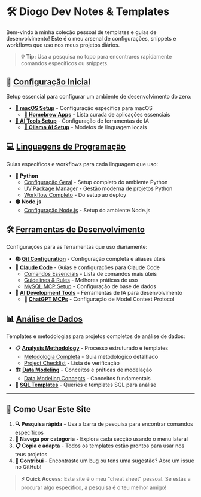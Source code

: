 # 🛠️ Diogo Dev Notes & Templates

Bem-vindo à minha coleção pessoal de templates e guias de desenvolvimento! Este é o meu arsenal de configurações, snippets e workflows que uso nos meus projetos diários.

> **💡 Tip:** Usa a pesquisa no topo para encontrares rapidamente comandos específicos ou snippets.

## 🚀 [Configuração Inicial](setup/index.md)
Setup essencial para configurar um ambiente de desenvolvimento do zero:
- **[🍎 macOS Setup](setup/macos/index.md)** - Configuração específica para macOS
  - **[🍺 Homebrew Apps](setup/macos/homebrew/homebrew.md)** - Lista curada de aplicações essenciais
- **[🤖 AI Tools Setup](setup/ai_tools/index.md)** - Configuração de ferramentas de IA
  - **[🦙 Ollama AI Setup](setup/ai_tools/ollama.md)** - Modelos de linguagem locais

## 💻 [Linguagens de Programação](languages/index.md)
Guias específicos e workflows para cada linguagem que uso:
- **🐍 Python**
  - [Configuração Geral](languages/python/python.md) - Setup completo do ambiente Python
  - [UV Package Manager](languages/python/uv.md) - Gestão moderna de projetos Python
  - [Workflow Completo](languages/python/python_workflow.md) - Do setup ao deploy
- **🟢 Node.js**
  - [Configuração Node.js](languages/node/node.md) - Setup do ambiente Node.js

## 🛠️ [Ferramentas de Desenvolvimento](tools/index.md)
Configurações para as ferramentas que uso diariamente:
- **📚 [Git Configuration](tools/git/git.md)** - Configuração completa e aliases úteis
- **🤖 [Claude Code](tools/claude_code/index.md)** - Guias e configurações para Claude Code
  - [Comandos Essenciais](tools/claude_code/cc_commands.md) - Lista de comandos mais úteis
  - [Guidelines & Rules](tools/claude_code/cc_rules.md) - Melhores práticas de uso
  - [MySQL MCP Setup](tools/claude_code/mysql_mcp_setup.md) - Configuração de base de dados
- **🤖 [AI Development Tools](tools/ai_tools/index.md)** - Ferramentas de IA para desenvolvimento
  - **💬 [ChatGPT MCPs](tools/ai_tools/chatgpt/MCPs_GPT.md)** - Configuração de Model Context Protocol

## 📊 [Análise de Dados](data_analysis/index.md)
Templates e metodologias para projetos completos de análise de dados:
- **📋 [Analysis Methodology](data_analysis/methodology/index.md)** - Processo estruturado e templates
  - [Metodologia Completa](data_analysis/methodology/index.md) - Guia metodológico detalhado
  - [Project Checklist](data_analysis/methodology/checklist.md) - Lista de verificação
- **🏗️ [Data Modeling](data_analysis/modeling/index.md)** - Conceitos e práticas de modelação
  - [Data Modeling Concepts](data_analysis/modeling/data_modeling/data_modeling.md) - Conceitos fundamentais
- **💾 [SQL Templates](data_analysis/sql/index.md)** - Queries e templates SQL para análise

---

## 🎯 Como Usar Este Site

1. **🔍 Pesquisa rápida** - Usa a barra de pesquisa para encontrar comandos específicos
2. **📂 Navega por categoria** - Explora cada secção usando o menu lateral  
3. **📋 Copia e adapta** - Todos os templates estão prontos para usar nos teus projetos
4. **🔄 Contribui** - Encontraste um bug ou tens uma sugestão? Abre um issue no GitHub!

> **⚡ Quick Access:** Este site é o meu "cheat sheet" pessoal. Se estás a procurar algo específico, a pesquisa é o teu melhor amigo!